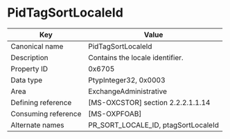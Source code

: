 # PidTagSortLocaleId

| Key | Value |
|---|---|
| Canonical name | PidTagSortLocaleId |
| Description | Contains the locale identifier. |
| Property ID | 0x6705 |
| Data type | PtypInteger32, 0x0003 |
| Area | ExchangeAdministrative |
| Defining reference | [MS-OXCSTOR] section 2.2.2.1.1.14 |
| Consuming reference | [MS-OXPFOAB] |
| Alternate names | PR_SORT_LOCALE_ID, ptagSortLocaleId |
